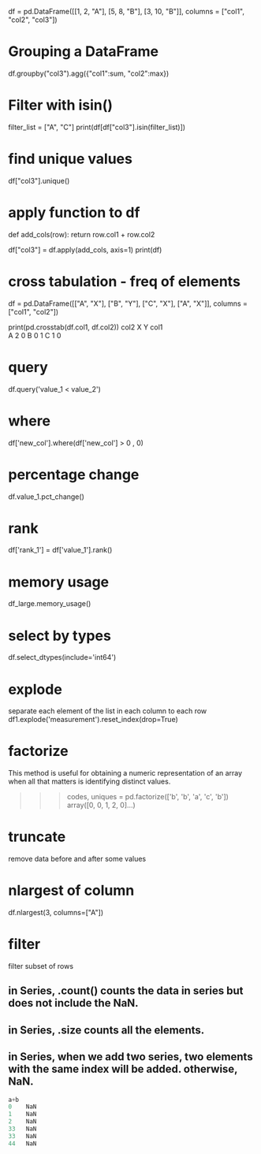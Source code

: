 df = pd.DataFrame([[1, 2,  "A"], 
                   [5, 8,  "B"], 
                   [3, 10, "B"]], 
                  columns = ["col1", "col2", "col3"])
                  
                  
# Grouping a DataFrame

df.groupby("col3").agg({"col1":sum, "col2":max})


# Filter with isin()

filter_list = ["A", "C"]
print(df[df["col3"].isin(filter_list)])


# find unique values

df["col3"].unique()


# apply function to df
def add_cols(row):
    return row.col1 + row.col2
                  
df["col3"] = df.apply(add_cols, axis=1)
print(df)



# cross tabulation - freq of elements

df = pd.DataFrame([["A", "X"], 
                   ["B", "Y"], 
                   ["C", "X"],
                   ["A", "X"]], 
                  columns = ["col1", "col2"])

print(pd.crosstab(df.col1, df.col2))
col2  X  Y
col1      
A     2  0
B     0  1
C     1  0


# query
df.query('value_1 < value_2')


# where
df['new_col'].where(df['new_col'] > 0 , 0)

# percentage change
df.value_1.pct_change()

# rank
df['rank_1'] = df['value_1'].rank()

# memory usage
df_large.memory_usage()

# select by types
df.select_dtypes(include='int64')

# explode
separate each element of the list in each column to each row
df1.explode('measurement').reset_index(drop=True)

# factorize
This method is useful for obtaining a numeric representation of an array when all that matters is identifying distinct values. 
>>> codes, uniques = pd.factorize(['b', 'b', 'a', 'c', 'b'])
array([0, 0, 1, 2, 0]...)


# truncate
remove data before and after some values


# nlargest of column
df.nlargest(3, columns=["A"])

# filter
filter subset of rows

## in Series, .count() counts the data in series but does not include the NaN.

## in Series, .size counts all the elements.

## in Series, when we add two series, two elements with the same index will be added. otherwise, NaN.
```python
a+b
0    NaN
1    NaN
2    NaN
33   NaN
33   NaN
44   NaN
```
